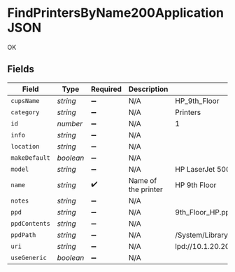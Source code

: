 # FindPrintersByName200ApplicationJSON

OK


## Fields

| Field                                                                                                                    | Type                                                                                                                     | Required                                                                                                                 | Description                                                                                                              | Example                                                                                                                  |
| ------------------------------------------------------------------------------------------------------------------------ | ------------------------------------------------------------------------------------------------------------------------ | ------------------------------------------------------------------------------------------------------------------------ | ------------------------------------------------------------------------------------------------------------------------ | ------------------------------------------------------------------------------------------------------------------------ |
| `cupsName`                                                                                                               | *string*                                                                                                                 | :heavy_minus_sign:                                                                                                       | N/A                                                                                                                      | HP_9th_Floor                                                                                                             |
| `category`                                                                                                               | *string*                                                                                                                 | :heavy_minus_sign:                                                                                                       | N/A                                                                                                                      | Printers                                                                                                                 |
| `id`                                                                                                                     | *number*                                                                                                                 | :heavy_minus_sign:                                                                                                       | N/A                                                                                                                      | 1                                                                                                                        |
| `info`                                                                                                                   | *string*                                                                                                                 | :heavy_minus_sign:                                                                                                       | N/A                                                                                                                      |                                                                                                                          |
| `location`                                                                                                               | *string*                                                                                                                 | :heavy_minus_sign:                                                                                                       | N/A                                                                                                                      |                                                                                                                          |
| `makeDefault`                                                                                                            | *boolean*                                                                                                                | :heavy_minus_sign:                                                                                                       | N/A                                                                                                                      |                                                                                                                          |
| `model`                                                                                                                  | *string*                                                                                                                 | :heavy_minus_sign:                                                                                                       | N/A                                                                                                                      | HP LaserJet 500 color MFP M575                                                                                           |
| `name`                                                                                                                   | *string*                                                                                                                 | :heavy_check_mark:                                                                                                       | Name of the printer                                                                                                      | HP 9th Floor                                                                                                             |
| `notes`                                                                                                                  | *string*                                                                                                                 | :heavy_minus_sign:                                                                                                       | N/A                                                                                                                      |                                                                                                                          |
| `ppd`                                                                                                                    | *string*                                                                                                                 | :heavy_minus_sign:                                                                                                       | N/A                                                                                                                      | 9th_Floor_HP.ppd                                                                                                         |
| `ppdContents`                                                                                                            | *string*                                                                                                                 | :heavy_minus_sign:                                                                                                       | N/A                                                                                                                      |                                                                                                                          |
| `ppdPath`                                                                                                                | *string*                                                                                                                 | :heavy_minus_sign:                                                                                                       | N/A                                                                                                                      | /System/Library/Frameworks/ApplicationServices.framework/Versions/A/Frameworks/PrintCore.framework/Resources/Generic.ppd |
| `uri`                                                                                                                    | *string*                                                                                                                 | :heavy_minus_sign:                                                                                                       | N/A                                                                                                                      | lpd://10.1.20.204/                                                                                                       |
| `useGeneric`                                                                                                             | *boolean*                                                                                                                | :heavy_minus_sign:                                                                                                       | N/A                                                                                                                      |                                                                                                                          |